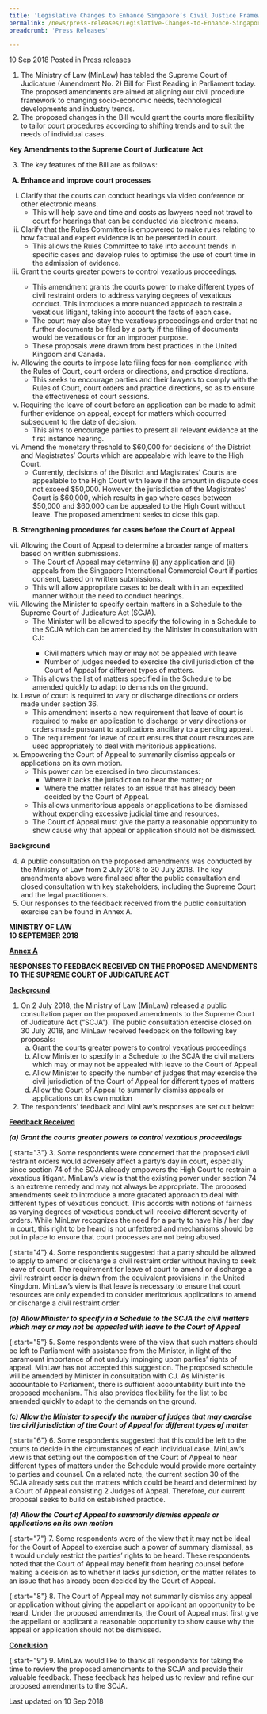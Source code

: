 ```yaml
---
title: 'Legislative Changes to Enhance Singapore’s Civil Justice Framework'
permalink: /news/press-releases/Legislative-Changes-to-Enhance-Singapore-Civil-Justice-Framework
breadcrumb: 'Press Releases'

---
```



10 Sep 2018 Posted in [Press releases](/news/press-releases)

<ol>
<li>The Ministry of Law (MinLaw) has tabled the Supreme Court of Judicature (Amendment No. 2) Bill for First Reading in Parliament today. The proposed amendments are aimed at aligning our civil procedure framework to changing socio-economic needs, technological developments and industry trends.</li>

<li>The proposed changes in the Bill would grant the courts more flexibility to tailor court procedures according to shifting trends and to suit the needs of individual cases.</li>

</ol>

**Key Amendments to the Supreme Court of Judicature Act**

<ol start="3">

<li>The key features of the Bill are as follows:</li>

</ol>


<ol style="list-style-type: upper-alpha;  font-weight: bold;">
<li>Enhance and improve court processes</li>
</ol>

<ol style="list-style-type: lower-roman;">
<li>Clarify that the courts can conduct hearings via video conference or other electronic means.  

<ul>
<li>This will help save and time and costs as lawyers need not travel to court for hearings that can be conducted via electronic means.</li>
</ul>

</li>

<li>Clarify that the Rules Committee is empowered to make rules relating to how factual and expert evidence is to be presented in court.

<ul>
<li>
This allows the Rules Committee to take into account trends in specific cases and develop rules to optimise the use of court time in the admission of evidence.
</li>
</ul>

</li>
<li>
Grant the courts greater powers to control vexatious proceedings.  
</li>

<ul>
<li>This amendment grants the courts power to make different types of civil restraint orders to address varying degrees of vexatious conduct. This introduces a more nuanced approach to restrain a vexatious litigant, taking into account the facts of each case.</li>

<li>The court may also stay the vexatious proceedings and order that no further documents be filed by a party if the filing of documents would be vexatious or for an improper purpose.</li>

<li>These proposals were drawn from best practices in the United Kingdom and Canada.</li>


</ul>

<li>
Allowing the courts to impose late filing fees for non-compliance with the Rules of Court, court orders or directions, and practice directions.

<ul>
<li>This seeks to encourage parties and their lawyers to comply with the Rules of Court, court orders and practice directions, so as to ensure the effectiveness of court sessions.</li>
</ul>

</li>



<li>
Requiring the leave of court before an application can be made to admit further evidence on appeal, except for matters which occurred subsequent to the date of decision.

<ul>
<li> This aims to encourage parties to present all relevant evidence at the first instance hearing.</li>
</ul>

</li>

<li>
Amend the monetary threshold to $60,000 for decisions of the District and Magistrates’ Courts which are appealable with leave to the High Court.

<ul>
<li>Currently, decisions of the District and Magistrates’ Courts are appealable to the High Court with leave if the amount in dispute does not exceed $50,000. However, the jurisdiction of the Magistrates’ Court is $60,000, which results in gap where cases between $50,000 and $60,000 can be appealed to the High Court without leave. The proposed amendment seeks to close this gap.</li>
</ul>


</li>


</ol>

<ol start="2" style="list-style-type: upper-alpha;  font-weight: bold;">
<li>Strengthening procedures for cases before the Court of Appeal</li>
</ol>


<ol start="7" style="list-style-type: lower-roman;">
<li>Allowing the Court of Appeal to determine a broader range of matters based on written submissions.

<ul>
<li>The Court of Appeal may determine (i) any application and (ii) appeals from the Singapore International Commercial Court if parties consent, based on written submissions.</li>

<li>
 This will allow appropriate cases to be dealt with in an expedited manner without the need to conduct hearings.
</li>
</ul>

</li>

<li>
Allowing the Minister to specify certain matters in a Schedule to the Supreme Court of Judicature Act (SCJA).

<ul>
<li>
The Minister will be allowed to specify the following in a Schedule to the SCJA which can be amended by the Minister in consultation with CJ:
</li>

<ul>
<li>Civil matters which may or may not be appealed with leave</li>
<li>Number of judges needed to exercise the civil jurisdiction of the Court of Appeal for different types of matters.</li>
</ul>

<li>This allows the list of matters specified in the Schedule to be amended quickly to adapt to demands on the ground.</li>

</ul>

</li>

<li>
  Leave of court is required to vary or discharge directions or orders made under section 36.
  
  <ul>
  <li>
  This amendment inserts a new requirement that leave of court is required to make an application to discharge or vary directions or orders made pursuant to applications ancillary to a pending appeal.
  </li>
  
  <li>
  The requirement for leave of court ensures that court resources are used appropriately to deal with meritorious applications.
  </li>
  </ul>
</li>


<li>
 Empowering the Court of Appeal to summarily dismiss appeals or applications on its own motion.

<ul>
<li> This power can be exercised in two circumstances:

<ul>
<li>Where it lacks the jurisdiction to hear the matter; or</li>

<li>Where the matter relates to an issue that has already been decided by the Court of Appeal.</li>


</ul>



</li>

<li>
This allows unmeritorious appeals or applications to be dismissed without expending excessive judicial time and resources.
</li>

<li>
The Court of Appeal must give the party a reasonable opportunity to show cause why that appeal or application should not be dismissed.
</li>

</ul>


</li>

</ol>

**Background**

<ol start="4">
<li>  A public consultation on the proposed amendments was conducted by the Ministry of Law from 2 July 2018 to 30 July 2018. The key amendments above were finalised after the public consultation and closed consultation with key stakeholders, including the Supreme Court and the legal practitioners.</li>

<li>Our responses to the feedback received from the public consultation exercise can be found in Annex A.</li>
</ol>

**MINISTRY OF LAW**  
**10 SEPTEMBER 2018**

 
**<u>Annex A</u>**
 
**RESPONSES TO FEEDBACK RECEIVED ON THE PROPOSED AMENDMENTS TO THE SUPREME COURT OF JUDICATURE ACT**

**<u>Background</u>**
<ol>
<li>On 2 July 2018, the Ministry of Law (MinLaw) released a public consultation paper on the proposed amendments to the Supreme Court of Judicature Act (“SCJA”). The public consultation exercise closed on 30 July 2018, and MinLaw received feedback on the following key proposals:

<ol style="list-style-type: lower-alpha;">
<li> Grant the courts greater powers to control vexatious proceedings</li>
<li>Allow Minister to specify in a Schedule to the SCJA the civil matters which may or may not be appealed with leave to the Court of Appeal</li>
<li> Allow Minister to specify the number of judges that may exercise the civil jurisdiction of the Court of Appeal for different types of matters</li>
<li>Allow the Court of Appeal to summarily dismiss appeals or applications on its own motion</li>
</ol>

</li>
<li>The respondents’ feedback and MinLaw’s responses are set out below:</li>
</ol>

**<u>Feedback Received</u>**

***(a) Grant the courts greater powers to control vexatious proceedings***

{:start="3"}
3. Some respondents were concerned that the proposed civil restraint orders would adversely affect a party’s day in court, especially since section 74 of the SCJA already empowers the High Court to restrain a vexatious litigant. MinLaw’s view is that the existing power under section 74 is an extreme remedy and may not always be appropriate. The proposed amendments seek to introduce a more gradated approach to deal with different types of vexatious conduct. This accords with notions of fairness as varying degrees of vexatious conduct will receive different severity of orders. While MinLaw recognizes the need for a party to have his / her day in court, this right to be heard is not unfettered and mechanisms should be put in place to ensure that court processes are not being abused.

{:start="4"}
4. Some respondents suggested that a party should be allowed to apply to amend or discharge a civil restraint order without having to seek leave of court. The requirement for leave of court to amend or discharge a civil restraint order is drawn from the equivalent provisions in the United Kingdom. MinLaw’s view is that leave is necessary to ensure that court resources are only expended to consider meritorious applications to amend or discharge a civil restraint order.

 

***(b) Allow Minister to specify in a Schedule to the SCJA the civil matters which may or may not be appealed with leave to the Court of Appeal***

{:start="5"}
5. Some respondents were of the view that such matters should be left to Parliament with assistance from the Minister, in light of the paramount importance of not unduly impinging upon parties’ rights of appeal. MinLaw has not accepted this suggestion. The proposed schedule will be amended by Minister in consultation with CJ. As Minister is accountable to Parliament, there is sufficient accountability built into the proposed mechanism. This also provides flexibility for the list to be amended quickly to adapt to the demands on the ground.

 

***(c) Allow the Minister to specify the number of judges that may exercise the civil jurisdiction of the Court of Appeal for different types of matter***

{:start="6"}
6. Some respondents suggested that this could be left to the courts to decide in the circumstances of each individual case. MinLaw’s view is that setting out the composition of the Court of Appeal to hear different types of matters under the Schedule would provide more certainty to parties and counsel. On a related note, the current section 30 of the SCJA already sets out the matters which could be heard and determined by a Court of Appeal consisting 2 Judges of Appeal. Therefore, our current proposal seeks to build on established practice.

 

***(d) Allow the Court of Appeal to summarily dismiss appeals or applications on its own motion***

{:start="7"}
7. Some respondents were of the view that it may not be ideal for the Court of Appeal to exercise such a power of summary dismissal, as it would unduly restrict the parties’ rights to be heard. These respondents noted that the Court of Appeal may benefit from hearing counsel before making a decision as to whether it lacks jurisdiction, or the matter relates to an issue that has already been decided by the Court of Appeal.

{:start="8"}
8. The Court of Appeal may not summarily dismiss any appeal or application without giving the appellant or applicant an opportunity to be heard. Under the proposed amendments, the Court of Appeal must first give the appellant or applicant a reasonable opportunity to show cause why the appeal or application should not be dismissed.

**<u>Conclusion</u>**

{:start="9"}
9. MinLaw would like to thank all respondents for taking the time to review the proposed amendments to the SCJA and provide their valuable feedback. These feedback has helped us to review and refine our proposed amendments to the SCJA.

<p class="right-side-updated">Last updated on 10 Sep 2018
</p>
